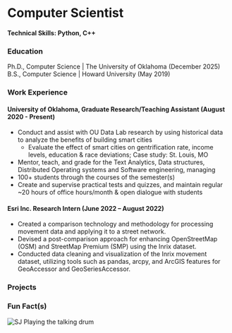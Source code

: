 # Computer Scientist

#### Technical Skills: Python, C++

### Education

Ph.D., Computer Science | The University of Oklahoma (December 2025)
B.S., Computer Science | Howard University (May 2019)

### Work Experience
#### University of Oklahoma, Graduate Research/Teaching Assistant (August 2020 - Present)
* Conduct and assist with OU Data Lab research by using historical data to analyze the benefits of building smart cities
    * Evaluate the effect of smart cities on gentrification rate, income levels, education & race deviations; Case study: St. Louis, MO
* Mentor, teach, and grade for the Text Analytics, Data structures, Distributed Operating systems and Software engineering, managing
* 100+ students through the courses of the semester(s)
* Create and supervise practical tests and quizzes, and maintain regular ~20 hours of office hours/month & open dialogue with students

#### Esri Inc. Research Intern (June 2022 – August 2022)
* Created a comparison technology and methodology for processing movement data and applying it to a street network.
* Devised a post-comparison approach for enhancing OpenStreetMap (OSM) and StreetMap Premium (SMP) using the Inrix dataset.
* Conducted data cleaning and visualization of the Inrix movement dataset, utilizing tools such as pandas, arcpy, and ArcGIS features
for GeoAccessor and GeoSeriesAccessor.

### Projects


### Fun Fact(s)
![SJ Playing the talking drum](sj.jpeg)
